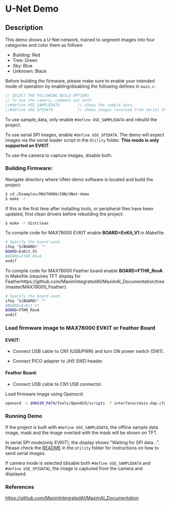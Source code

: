 # U-Net Demo



Description
-----------

This demo shows a U-Net network, trained to segment images into four categories and color them as follows:

- Building: Red
- Tree: Green
- Sky: Blue
- Unknown: Black

Before building the firmware, please make sure to enable your intended mode of operation by enabling/disabling the following defines in `main.c`:

```c
// SELECT THE FOLLOWING BUILD OPTIONS
// To use the camera, comment out both
//#define USE_SAMPLEDATA        // shows the sample data
//#define USE_SPIDATA			// shows images received from serial SPI - ONLY ON EVKIT
```

To use sample_data,  only enable `#define USE_SAMPLEDATA` and rebuild the project. 

To use serial SPI images, enable `#define USE_SPIDATA`.  The demo will expect images via the serial loader script in the `Utility` folder. **This mode is only supported on EVKIT**.

To use the camera to capture images, disable both.

### Building Firmware:

Navigate directory where UNet-demo software is located and build the project:

```bash
$ cd /Examples/MAX78000/CNN/UNet-demo
$ make -r
```

If this is the first time after installing tools, or peripheral files have been updated, first clean drivers before rebuilding the project: 

```bash
$ make -r distclean
```

To compile code for MAX78000 EVKIT enable **BOARD=EvKit_V1** in Makefile:

```bash
# Specify the board used
ifeq "$(BOARD)" ""
BOARD=EvKit_V1
#BOARD=FTHR_RevA
endif
```

To compile code for MAX78000 Feather board enable **BOARD=FTHR_RevA** in Makefile (requires TFT display for Featherhttps://github.com/MaximIntegratedAI/MaximAI_Documentation/tree/master/MAX78000_Feather):

```bash
# Specify the board used
ifeq "$(BOARD)" ""
#BOARD=EvKit_V1
BOARD=FTHR_RevA
endif
```

### Load firmware image to MAX78000 EVKIT or Feather Board

#### EVKIT:

- Connect USB cable to CN1 (USB/PWR) and turn ON power switch (SW1).

- Connect PICO adapter to JH5 SWD header. 

#### Feather Board:

- Connect USB cable to CN1 USB connector.


Load firmware image using Openocd.

```bash
openocd -s $MAXIM_PATH/Tools/OpenOCD/scripts -f interface/cmsis-dap.cfg -f target/max78000.cfg -c "program build/MAX78000.elf reset exit"
```

### Running Demo

If the project is built with `#define USE_SAMPLEDATA`, the offline sample data image, mask and the image overlaid with the mask will be shown on TFT. 

In serial SPI mode(only EVKIT), the display shows "Waiting for SPI data...".  Please check the [README](Utility/README.md)  in the `Utility` folder for instructions on how to send serial images.

If camera mode is selected (disable both `#define USE_SAMPLEDATA` and `#define USE_SPIDATA`), the image is captured from the camera and displayed.



### References

https://github.com/MaximIntegratedAI/MaximAI_Documentation